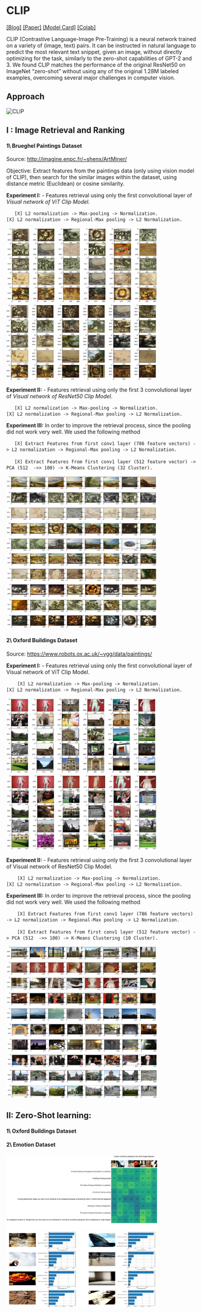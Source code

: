 # CLIP

[[Blog]](https://openai.com/blog/clip/) [[Paper]](https://cdn.openai.com/papers/Learning_Transferable_Visual_Models_From_Natural_Language_Supervision.pdf) [[Model Card]](model-card.md) [[Colab]](https://colab.research.google.com/github/openai/clip/blob/master/notebooks/Interacting_with_CLIP.ipynb)

CLIP (Contrastive Language-Image Pre-Training) is a neural network trained on a variety of (image, text) pairs. It can be instructed in natural language to predict the most relevant text snippet, given an image, without directly optimizing for the task, similarly to the zero-shot capabilities of GPT-2 and 3. We found CLIP matches the performance of the original ResNet50 on ImageNet “zero-shot” without using any of the original 1.28M labeled examples, overcoming several major challenges in computer vision.

## Approach

![CLIP](CLIP.png)

## I : Image Retrieval and Ranking
#### 1\ Brueghel Paintings Dataset 
Source: http://imagine.enpc.fr/~shenx/ArtMiner/

Objective: Extract features from the paintings data (only using vision model of CLIP), then search for the similar images within the dataset, using distance metric (Euclidean) or cosine similarity.

**Experiment I:**
      - Features retrieval using only the first convolutional layer of *Visual network of ViT Clip Model.*
      
       [X] L2 normalization -> Max-pooling -> Normalization.                 [X] L2 normalization -> Regional-Max pooling -> L2 Normalization.

<img src="images/art_maxpool.JPG" width="400" height="200"/> <img src="images/art_rmac.JPG" width="400" height="200"/> 

**Experiment II:**
      - Features retrieval using only the first 3 convolutional layer of *Visual network of ResNet50  Clip Model*.
      
       [X] L2 normalization -> Max-pooling -> Normalization.                [X] L2 normalization -> Regional-Max pooling -> L2 Normalization.

**Experiment III:** In order to improve the retrieval process, since the pooling did not work very well. We used the following method

       [X] Extract Features from first conv1 layer (786 feature vectors) -> L2 normalization -> Regional-Max pooling -> L2 Normalization.
            
       [X] Extract Features from first conv1 layer (512 feature vector) -> PCA (512  ->> 100) -> K-Means Clustering (32 Cluster).
 
<img src="images/art_conv_knn.JPG" width="400" height="200"/> <img src="images/art_all_knn.JPG" width="400" height="200"/> 

#### 2\ Oxford Buildings Dataset
Source: https://www.robots.ox.ac.uk/~vgg/data/paintings/

**Experiment I:**
      - Features retrieval using only the first convolutional layer of Visual network of ViT Clip Model.
      
        [X] L2 normalization -> Max-pooling -> Normalization.            [X] L2 normalization -> Regional-Max pooling -> L2 Normalization.

<img src="images/oxford_maxpool.JPG" width="400" height="200"/> <img src="images/oxford_rmac.JPG" width="400" height="200"/> 

**Experiment II:**
      - Features retrieval using only the first 3 convolutional layer of Visual network of ResNet50  Clip Model.
      
        [X] L2 normalization -> Max-pooling -> Normalization.           [X] L2 normalization -> Regional-Max pooling -> L2 Normalization.

**Experiment III:** In order to improve the retrieval process, since the pooling did not work very well. We used the following method

        [X] Extract Features from first conv1 layer (786 feature vectors) -> L2 normalization -> Regional-Max pooling -> L2 Normalization.
            
        [X] Extract Features from first conv1 layer (512 feature vector) -> PCA (512  ->> 100) -> K-Means Clustering (10 Cluster).
        
<img src="images/oxford_conv_knn.JPG" width="400" height="200"/> <img src="images/oxford_all_knn.png" width="400" height="200"/> 

## II: Zero-Shot learning:
#### 1\ Oxford Buildings Dataset

#### 2\ Emotion Dataset
<img src="images/corr_emotionDataset.png" width="400" height="200"/> <img src="images/emotions_zeroshot.JPG" width="400" height="200"/> 


